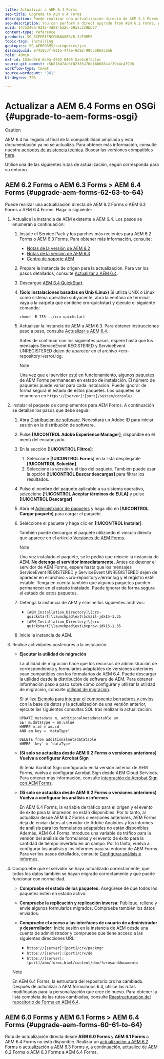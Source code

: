 ```yaml
---
title: Actualizar a AEM 6.4 Forms
seo-title: Upgrade to AEM 6.4 Forms
description: Puede realizar una actualización directa de AEM 6.1 Forms, AEM 6.2 Forms y LiveCycle ES4 SP1 a AEM 6.3 Forms.
seo-description: You can perform a direct upgrade from AEM 6.1 Forms, AEM 6.2 Forms, and LiveCycle ES4 SP1 to AEM 6.3 Forms.
uuid: 1435246a-9215-4d88-b52c-59a5c329bb77
content-type: reference
products: SG_EXPERIENCEMANAGER/6.3/FORMS
topic-tags: installing
geptopics: SG_AEMFORMS/categories/jee
discoiquuid: e745033f-8015-4fae-9d82-99d35802c0a6
role: Admin
exl-id: 183ed9c6-6a9a-4932-8405-5ae2c6fac1ec
source-git-commit: c5b816d74c6f02f85476d16868844f39b4c47996
workflow-type: tm+mt
source-wordcount: '861'
ht-degree: 79%

---
```


# Actualizar a AEM 6.4 Forms en OSGi {#upgrade-to-aem-forms-osgi}

>[!CAUTION]
>
>AEM 6.4 ha llegado al final de la compatibilidad ampliada y esta documentación ya no se actualiza. Para obtener más información, consulte nuestra [períodos de asistencia técnica](https://helpx.adobe.com/es/support/programs/eol-matrix.html). Buscar las versiones compatibles [here](https://experienceleague.adobe.com/docs/).

Utilice una de las siguientes rutas de actualización, según corresponda para su entorno.

## AEM 6.2 Forms o AEM 6.3 Forms > AEM 6.4 Forms {#upgrade-aem-forms-62-63-to-64}

Puede realizar una actualización directa de AEM 6.2 Forms o AEM 6.3 Forms a AEM 6.4 Forms. Haga lo siguiente:

1. Actualice la instancia de AEM existente a AEM 6.4. Los pasos se enumeran a continuación:

   1. Instale el Service Pack y los parches más recientes para AEM 6.2 Forms o AEM 6.3 Forms. Para obtener más información, consulte:

      * [Notas de la versión de AEM 6.2](https://helpx.adobe.com/es/experience-manager/6-2/release-notes.html)
      * [Notas de la versión de AEM 6.3](https://helpx.adobe.com/es/experience-manager/6-3/release-notes.html)
      * [Centro de soporte AEM](https://helpx.adobe.com/es/experience-manager/aem-releases-updates.html)
   1. Prepare la instancia de origen para la actualización. Para ver los pasos detallados, consulte [Actualizar a AEM 6.4](/help/sites-deploying/upgrade.md#preparing%20the%20source%20instance).
   1. Descargue [AEM 6.4 QuickStart](/help/sites-deploying/deploy.md#getting%20the%20software).
   1. **(Solo instalaciones basadas en Unix/Linux)** Si utiliza UNIX o Linux como sistema operativo subyacente, abra la ventana de terminal, vaya a la carpeta que contiene crx-quickstart y ejecute el siguiente comando:

      `chmod -R 755 ../crx-quickstart`

   1. Actualizar la instancia de AEM a AEM 6.3. Para obtener instrucciones paso a paso, consulte [Actualizar a AEM 6.4](/help/sites-deploying/upgrade.md).

      Antes de continuar con los siguientes pasos, espere hasta que los mensajes ServiceEvent REGISTERED y ServiceEvent UNREGISTERED dejen de aparecer en el archivo &lt;crx-repository>/error.log.

      >[!NOTE]
      >
      >Una vez que el servidor esté en funcionamiento, algunos paquetes de AEM Forms permanecen en estado de instalación. El número de paquetes puede variar para cada instalación. Puede ignorar de forma segura el estado de estos paquetes. Los paquetes se enumeran en `https://[server]:[port]/system/console/`.


1. Instalar el paquete de complementos para AEM Forms. A continuación se detallan los pasos que debe seguir:

   1. Abra [Distribución de software](https://experience.adobe.com/downloads). Necesitará un Adobe ID para iniciar sesión en la distribución de software.
   1. Pulse **[!UICONTROL Adobe Experience Manager]**, disponible en el menú del encabezado.
   1. En la sección **[!UICONTROL Filtros]**:
      1. Seleccione **[!UICONTROL Forms]** en la lista desplegable **[!UICONTROL Solución]**.
      1. Seleccione la versión y el tipo del paquete. También puede usar la opción **[!UICONTROL Buscar descargas]** para filtrar los resultados.
   1. Pulse el nombre del paquete aplicable a su sistema operativo, seleccione **[!UICONTROL Aceptar términos de EULA]** y pulse **[!UICONTROL Descargar]**.
   1. Abra el [Administrador de paquetes](https://experienceleague.adobe.com/docs/experience-manager-65/administering/contentmanagement/package-manager.html?lang=es) y haga clic en **[!UICONTROL Cargar paquete]** para cargar el paquete.
   1. Seleccione el paquete y haga clic en **[!UICONTROL Instalar]**.

      También puede descargar el paquete utilizando el vínculo directo que aparece en el artículo [Versiones de AEM Forms](https://helpx.adobe.com/es/aem-forms/kb/aem-forms-releases.html).

      >[!NOTE]
      >
      >Una vez instalado el paquete, se le pedirá que reinicie la instancia de AEM. **No detenga el servidor inmediatamente.** Antes de detener el servidor de AEM Forms, espere hasta que los mensajes ServiceEvent REGISTERED y ServiceEvent UNREGISTERED dejen de aparecer en el archivo &lt;crx-repository>/error.log y el registro esté estable. Tenga en cuenta también que algunos paquetes pueden permanecer en el estado instalado. Puede ignorar de forma segura el estado de estos paquetes.

   1. Detenga la instancia de AEM y elimine los siguientes archivos:

      * `[AEM_Installation_Directory]\[crx-quickstart]\launchpad\ext\bcmail-jdk15-1.35`
      * `[AEM_Installation_Directory]\[crx-quickstart]\launchpad\ext\bcprov-jdk15-1.35`
   1. Inicie la instancia de AEM.


1. Realice actividades posteriores a la instalación.

   * **Ejecutar la utilidad de migración**

      La utilidad de migración hace que los recursos de administración de correspondencia y formularios adaptables de versiones anteriores sean compatibles con los formularios de AEM 6.4. Puede descargar la utilidad desde la distribución de software de AEM. Para obtener información paso a paso sobre cómo configurar y utilizar la utilidad de migración, consulte [utilidad de migración](/help/forms/using/migration-utility.md).

      Si utiliza [Ejemplo para integrar el componente borradores y envíos](integrate-draft-submission-database.md) con la base de datos y la actualización de una versión anterior, ejecute las siguientes consultas SQL tras realizar la actualización:

      ```
      UPDATE metadata m, additionalmetadatatable am
      SET m.dataType = am.value
      WHERE m.id = am.id
      AND am.key = 'dataType'
      ```

      ```
      DELETE from additionalmetadatatable
      WHERE `key` = 'dataType'
      ```

   * **(Si solo se actualiza desde AEM 6.2 Forms o versiones anteriores) Vuelva a configurar Acrobat Sign**

      Si tenía Acrobat Sign configurado en la versión anterior de AEM Forms, vuelva a configurar Acrobat Sign desde AEM Cloud Services. Para obtener más información, consulte [Integración de Acrobat Sign con AEM Forms](/help/forms/using/adobe-sign-integration-adaptive-forms.md).

   * **(Si solo se actualiza desde AEM 6.2 Forms o versiones anteriores) Vuelva a configurar los análisis e informes**

      En AEM 6.4 Forms, la variable de tráfico para el origen y el evento de éxito para la impresión no están disponibles. Por lo tanto, al actualizar desde AEM 6.2 Forms o versiones anteriores, AEM Forms deja de enviar datos al servidor de Adobe Analytics y los informes de análisis para los formularios adaptables no están disponibles. Además, AEM 6.4 Forms introduce una variable de tráfico para la versión del análisis de formularios y el evento de éxito para la cantidad de tiempo invertido en un campo. Por lo tanto, vuelva a configurar los análisis y los informes para su entorno de AEM Forms. Para ver los pasos detallados, consulte [Configurar análisis e informes](/help/forms/using/configure-analytics-forms-documents.md).

1. Compruebe que el servidor se haya actualizado correctamente, que todos los datos también se hayan migrado correctamente y que puede funcionar con normalidad.

   * **Compruebe el estado de los paquetes:** Asegúrese de que todos los paquetes estén en estado activo.
   * **Compruebe la replicación y replicación inversa:** Publique, rellene y envíe algunos formularios migrados. Compruebe también los datos enviados.
   * **Compruebe el acceso a las interfaces de usuario de administrador y desarrollador:** Inicie sesión en la instancia de AEM desde una cuenta de administrador y compruebe que tiene acceso a las siguientes direcciones URL:

      * `https://[server]:[port]/crx/packmgr`
      * `https://[server]:[port]/crx/de`
      * `https://[server]:[port]/aem/forms.html/content/dam/formsanddocuments`

   >[!NOTE]
   En AEM 6.4 Forms, la estructura del repositorio crx ha cambiado. Después de actualizar a AEM formularios 6.4, utilice las rutas modificadas para la personalización que cree de nuevo. Para obtener la lista completa de las rutas cambiadas, consulte [Reestructuración del repositorio de Forms en AEM 6.4](/help/sites-deploying/forms-repository-restructuring-in-aem-6-4.md).

## AEM 6.0 Forms y AEM 6.1 Forms > AEM 6.4 Forms {#upgrade-aem-forms-60-61-to-64}

Ruta de actualización directa desde **AEM 6.0 Forms** y **AEM 6.1 Forms** a AEM 6.4 Forms no está disponible. Realizar un [actualización a AEM 6.2 Forms](/help/forms/using/upgrade.md) o [actualización a AEM 6.3 Forms](/help/forms/using/upgrade.md) y, a continuación, actualice de AEM 6.2 Forms o AEM 6.3 Forms a AEM 6.4 Forms.
